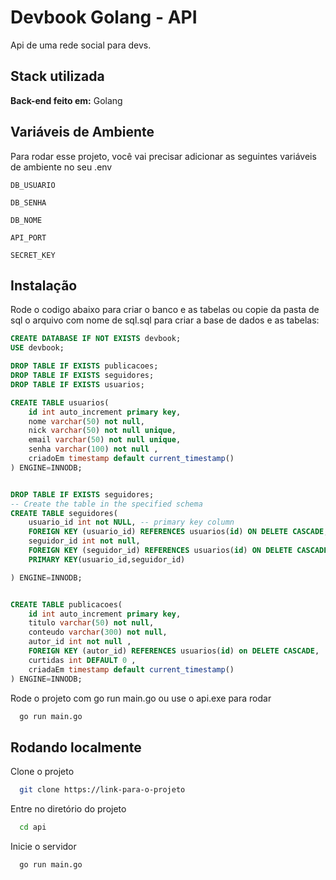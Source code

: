 
# Devbook Golang - API

Api de uma rede social para devs.



## Stack utilizada

**Back-end feito em:** Golang


## Variáveis de Ambiente

Para rodar esse projeto, você vai precisar adicionar as seguintes variáveis de ambiente no seu .env

`DB_USUARIO`

`DB_SENHA`

`DB_NOME`

`API_PORT`

`SECRET_KEY`


## Instalação

Rode o codigo abaixo para criar o banco e as tabelas ou copie da pasta de sql o arquivo com nome de sql.sql para criar a base de dados e as tabelas:

```sql
CREATE DATABASE IF NOT EXISTS devbook;
USE devbook;

DROP TABLE IF EXISTS publicacoes;
DROP TABLE IF EXISTS seguidores;
DROP TABLE IF EXISTS usuarios;

CREATE TABLE usuarios(
    id int auto_increment primary key,
    nome varchar(50) not null,
    nick varchar(50) not null unique,
    email varchar(50) not null unique,
    senha varchar(100) not null ,
    criadoEm timestamp default current_timestamp()
) ENGINE=INNODB;


DROP TABLE IF EXISTS seguidores;
-- Create the table in the specified schema
CREATE TABLE seguidores(
    usuario_id int not NULL, -- primary key column
    FOREIGN KEY (usuario_id) REFERENCES usuarios(id) ON DELETE CASCADE,
    seguidor_id int not null,
    FOREIGN KEY (seguidor_id) REFERENCES usuarios(id) ON DELETE CASCADE,
    PRIMARY KEY(usuario_id,seguidor_id)

) ENGINE=INNODB;


CREATE TABLE publicacoes(
    id int auto_increment primary key,
    titulo varchar(50) not null,
    conteudo varchar(300) not null,
    autor_id int not null ,
    FOREIGN KEY (autor_id) REFERENCES usuarios(id) on DELETE CASCADE,
    curtidas int DEFAULT 0 , 
    criadaEm timestamp default current_timestamp()
) ENGINE=INNODB;

```

Rode o projeto com go run main.go ou use o api.exe para rodar

```bash
  go run main.go
```
    
## Rodando localmente

Clone o projeto

```bash
  git clone https://link-para-o-projeto
```

Entre no diretório do projeto

```bash
  cd api
```

Inicie o servidor

```bash
  go run main.go
```

